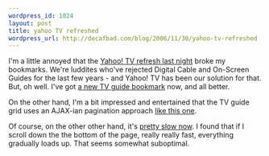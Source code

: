 ```yaml
--- 
wordpress_id: 1024
layout: post
title: yahoo TV refreshed
wordpress_url: http://decafbad.com/blog/2006/11/30/yahoo-tv-refreshed
---
```

I'm a little annoyed that the [Yahoo! TV refresh last night][tc] broke my bookmarks.  We're luddites who've rejected Digital Cable and On-Screen Guides for the last few years - and Yahoo! TV has been our solution for that.  But, oh well.  I've got [a new TV guide bookmark][tv] now, and all better.

On the other hand, I'm a bit impressed and entertained that the TV guide grid uses an AJAX-ian pagination approach [like this one](http://bluesmoon.blogspot.com/2006/02/rich-accessible-pagination-with.html).

Of course, on the other other hand, it's [pretty slow now][slow].  I found that if I scroll down the the bottom of the page, really really fast, everything gradually loads up.  That seems somewhat suboptimal.

[slow]: http://www.25hoursaday.com/weblog/PermaLink.aspx?guid=3366f5a6-2491-4e4c-8953-6ea7405bf71d
[tc]: http://www.techcrunch.com/2006/11/30/yahoo-tv-gets-a-new-do/
[tv]: http://tv.yahoo.com/listings
